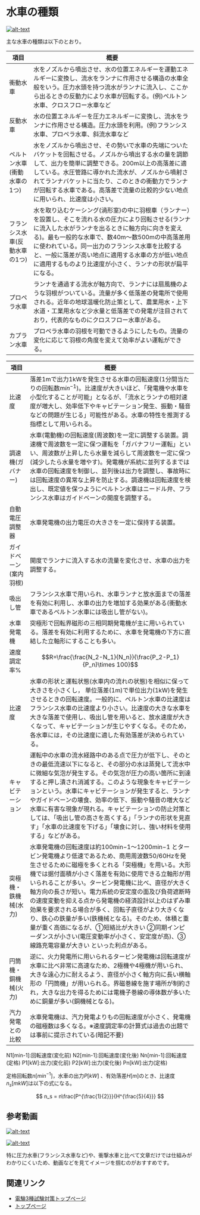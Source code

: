 # 水車の種類 

[![alt-text](img-url)](https://docs.google.com/presentation/d/e/2PACX-1vQn4b2x8f0f_vYs6cxVfH4lDekZjPyRNYP6Fg29rqcq1Z2HbS_1xs1cia3zZMQz6g/embed?start=false&amp;loop=false&amp;delayms=3000)


主な水車の種類は以下のとおり。

項目|概要
--|--
衝動水車|水をノズルから噴出させ、水の位置エネルギーを運動エネルギーに変換し、流水をランナに作用させる構造の水車全般をいう。圧力水頭を持つ流水がランナに流入し、ここから出るときの反動力により水車が回転する。(例)ペルトン水車、クロスフロー水車など
反動水車|水の位置エネルギーを圧力エネルギーに変換し、流水をランナに作用させる構造。圧力水頭を利用。(例)フランシス水車、プロペラ水車、斜流水車など
ペルトン水車(衝動水車の1つ)	|水をノズルから噴出させ、その勢いで水車の先端についたバケットを回転させる。ノズルから噴出する水の量を調節して、出力を簡単に調整できる。200m以上の高落差に適している。水圧管路に導かれた流水が、ノズルから噴射されてランナバケットに当たり、このときの衝動力でランナが回転する水車である。高落差で流量の比較的少ない地点に用いられ、比速度は小さい。
フランシス水車(反動水車の1つ)|水を取り込むケーシング(渦形室)の中に羽根車（ランナー）を設置し、そこを流れる水の圧力により回転させる(ランナに流入した水がランナを出るときに軸方向に向きを変える)。最も一般的な水車で、数40m～数500mの中高落差用に使われている。同一出力のフランシス水車を比較すると、一般に落差が高い地点に適用する水車の方が低い地点に適用するものより比速度が小さく、ランナの形状が扁平になる。
プロペラ水車|ランナを通過する流水が軸方向で、ランナには扇風機のような羽根がついている。流量が多く低落差の発電所で使用される。近年の地球温暖化防止策として、農業用水・上下水道・工業用水など少水量と低落差での発電が注目されており，代表的なものにクロスフロー水車がある。
カプラン水車|プロペラ水車の羽根を可動できるようにしたもの。流量の変化に応じて羽根の角度を変えて効率がよい運転ができる。

項目|概要
--|--
比速度|落差1mで出力1kWを発生させる水車の回転速度(1分間当たりの回転数$min^{-1}$)。比速度が大きいほど、「発電機や水車を小型化することが可能」となるが、「流水とランナの相対速度が増大し、効率低下やキャビテーション発生、振動・騒音などの問題が生じる」可能性がある。水車の特性を推測する指標として用いられる。
調速機(ガバナー)|水車(電動機)の回転速度(周波数)を一定に調整する装置。調速機で周波数を一定に保つ運転を「ガバナフリー運転」といい、周波数が上昇したら水量を減らして周波数を一定に保つ(減少したら水量を増やす)。発電機が系統に並列するまでは水車の回転速度を制御し、並列後は出力を調整し、事故時には回転速度の異常な上昇を防止する。調速機は回転速度を検出し、既定値を保つようにペルトン水車はニードル弁、フランシス水車はガイドベーンの開度を調整する。
自動電圧調整器|水車発電機の出力電圧の大きさを一定に保持する装置。
ガイドベーン(案内羽根)|開度でランナに流入する水の流量を変化させ、水車の出力を調整する。
吸出し管|フランシス水車で用いられ、水車ランナと放水面までの落差を有効に利用し、水車の出力を増加する効果がある(衝動水車であるペルトン水車には吸出し管がない)。
水車発電機|突極形で回転界磁形の三相同期発電機が主に用いられている。落差を有効に利用するために、水車を発電機の下方に直結した立軸形にすることも多い。
速度調定率%|$$R=\frac{\frac{N_2-N_1}{N_n}}{\frac{P_2-P_1}{P_n}\times 100}$$
比速度|水車の形状と運転状態(水車内の流れの状態)を相似に保って大きさを小さくし， 単位落差(1m)で単位出力(1kW)を発生させるときの回転速度。一般的に、ペルトン水車の比速度はフランシス水車の比速度より小さい。比速度の大きな水車を大きな落差で使用し、吸出し管を用いると、放水速度が大きくなって、キャビテーションが生じやすくなる。そのため，各水車には，その比速度に適した有効落差が決められている。
キャビテーション|運転中の水車の流水経路中のある点で圧力が低下し、そのときの最低流速以下になると、その部分の水は蒸発して流水中に微細な気泡が発生する。その気泡が圧力の高い箇所に到達すると押し潰され消滅する。このような現象をキャビテーションという。水車にキャビテーションが発生すると、ランナやガイドベーンの壊食、効率の低下、振動や騒音の増大など水車に有害な現象が現れる。キャビテーションの防止対策としては、「吸出し管の高さを高くする」「ランナの形状を見直す」「水車の比速度を下げる」「壊食に対し、強い材料を使用する」などがある。
突極機・鉄機械(水力)|水車発電機の回転速度は約100min−1～1200min−1 とタービン発電機より低速であるため、商用周波数50/60Hzを発生させるために磁極を多くとれる「突極機」を用いる。大形機では据付面積が小さく落差を有効に使用できる立軸形が用いられることが多い。タービン発電機に比べ、直径が大きく軸方向の長さが短い。電力系統の安定度の面及び負荷遮断時の速度変動を抑える点から発電機の経済設計以上のはずみ車効果を要求される場合が多く、回転子直径がより大きくなり、鉄心の鉄量が多い(鉄機械となる)。そのため、体積と重量が重く高価になるが、①短絡比が大きい ②同期インピーダンスが小さい(電圧変動率が小さく、安定度が高)、③線路充電容量が大きい といった利点がある。
円筒機・銅機械(火力)|逆に、火力発電所に用いられるタービン発電機は回転速度が水車に比べ非常に高速なため、2極機や4極機が用いられ、大きな遠心力に耐えるよう、直径が小さく軸方向に長い横軸形の「円筒機」が用いられる。界磁巻線を施す場所が制約され，大きな出力を得るためには電機子巻線の導体数が多いために銅量が多い(銅機械となる)。
汽力発電との比較|水車発電機は、汽力発電よりもの回転速度が小さく、発電機の磁極数は多くなる。※速度調定率の計算式は過去の出題では事前に提示されている(暗記不要)


N1[min-1]:回転速度(変化前)
N2[min-1]:回転速度(変化後)
Nn[min-1]:回転速度(定格)
P1[kW]:出力(変化前)
P2[kW]:出力(変化後)
Pn[kW]:出力(定格)

定格回転数$n[min^{−1}]$，水車の出力$P[kW]$ 、有効落差$H[m]$のとき、比速度$n_s[mkW]$は以下の式になる。

$$
n_s = n\frac{P^{\frac{1}{2}}}{H^{\frac{5}{4}}}
$$

## 参考動画

[![alt-text](img-url)](https://www.youtube.com/embed/kEA3AwFf-OY)

[![alt-text](img-url)](https://www.youtube.com/embed/hxoSf7sEJFg)


特に圧力水車(フランシス水車など)や、衝撃水車と比べて文章だけでは仕組みがわかりにくいため、動画などを見てイメージを掴むのがおすすめです。

## 関連リンク


- [電験3種試験対策トップページ](../denken3.md)
- [トップページ](../../../index.md)